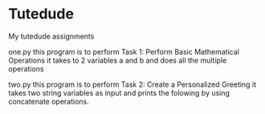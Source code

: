 # Tutedude
My tutedude assignments



one.py 
this program is to perform Task 1: Perform Basic Mathematical Operations
it takes to 2 variables a and b and does all the multiple operations 




two.py
this program is to perform Task 2: Create a Personalized Greeting
it takes two string variables as input and prints the folowing by using concatenate operations.
